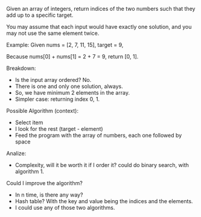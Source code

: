 Given an array of integers, return indices of the two numbers such that they add up to a specific target.

You may assume that each input would have exactly one solution, and you may not use the same element twice.

Example:
Given nums = [2, 7, 11, 15], target = 9,

Because nums[0] + nums[1] = 2 + 7 = 9,
return [0, 1].


 Breakdown:
 - Is the input array ordered? No.
 - There is one and only one solution, always.
 - So, we have minimum 2 elements in the array.
 - Simpler case: returning index 0, 1.

Possible Algorithm (context):
 - Select item
 - I look for the rest (target - element)
 - Feed the program with the array of numbers, each one followed by space

 Analize:
 - Complexity, will it be worth it if I order it? could do binary search, with algorithm 1.

 Could I improve the algorithm?
 - In n time, is there any way?
 - Hash table? With the key and value being the indices and the elements.
 - I could use any of those two algorithms.
